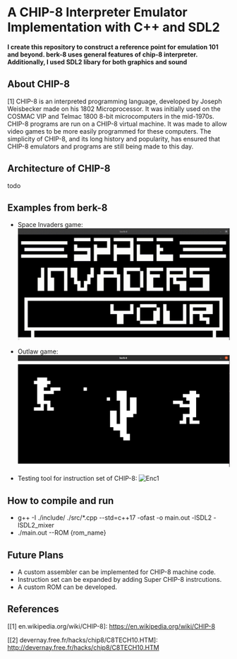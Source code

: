 # A CHIP-8 Interpreter Emulator Implementation with C++ and SDL2
**I create this repository to construct a reference point for emulation 101 and beyond.
berk-8 uses general features of chip-8 interpreter. Additionally, I used SDL2 libary for
both graphics and sound**

## About CHIP-8
[1] CHIP-8 is an interpreted programming language, developed by Joseph Weisbecker made on his 1802 Microprocessor. It was initially used on the COSMAC VIP and Telmac 1800 8-bit microcomputers in the mid-1970s. CHIP-8 programs are run on a CHIP-8 virtual machine. It was made to allow video games to be more easily programmed for these computers. The simplicity of CHIP-8, and its long history and popularity, has ensured that CHIP-8 emulators and programs are still being made to this day.

## Architecture of CHIP-8
todo

## Examples from berk-8
- Space Invaders game:
![Enc1](https://raw.githubusercontent.com/berkkirtay/berk-8/main/examples/space_invaders_with_berk8.gif)

- Outlaw game:
![Enc1](https://raw.githubusercontent.com/berkkirtay/berk-8/main/examples/outlaw_game.png)


- Testing tool for instruction set of CHIP-8:
![Enc1](https://raw.githubusercontent.com/berkkirtay/berk-8/main/examples/test_1png)

## How to compile and run
- g++ -I ./include/ ./src/*.cpp --std=c++17 -ofast -o main.out -lSDL2 -lSDL2_mixer
- ./main.out --ROM {rom_name} 

## Future Plans
- A custom assembler can be implemented for CHIP-8 machine code.
- Instruction set can be expanded by adding Super CHIP-8 instrcutions.
- A custom ROM can be developed.

## References
[[1] en.wikipedia.org/wiki/CHIP-8]: https://en.wikipedia.org/wiki/CHIP-8

[[2] devernay.free.fr/hacks/chip8/C8TECH10.HTM]: http://devernay.free.fr/hacks/chip8/C8TECH10.HTM

